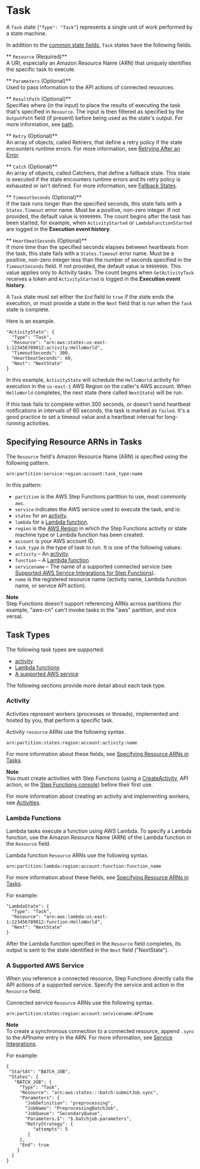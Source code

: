 # Task<a name="amazon-states-language-task-state"></a>

A `Task` state \(`"Type": "Task"`\) represents a single unit of work performed by a state machine\.

In addition to the [common state fields](amazon-states-language-common-fields.md), `Task` states have the following fields\.

** `Resource` \(Required\)**  
A URI, especially an Amazon Resource Name \(ARN\) that uniquely identifies the specific task to execute\.

** `Parameters` \(Optional\)**  
Used to pass information to the API actions of connected resources\.

** `ResultPath` \(Optional\)**  
Specifies where \(in the input\) to place the results of executing the task that's specified in `Resource`\. The input is then filtered as specified by the `OutputPath` field \(if present\) before being used as the state's output\. For more information, see [path](amazon-states-language-input-output-processing.md)\.

** `Retry` \(Optional\)**  
An array of objects, called Retriers, that define a retry policy if the state encounters runtime errors\. For more information, see [Retrying After an Error](amazon-states-language-errors.md#amazon-states-language-retrying-after-error)\.

** `Catch` \(Optional\)**  
An array of objects, called Catchers, that define a fallback state\. This state is executed if the state encounters runtime errors and its retry policy is exhausted or isn't defined\. For more information, see [Fallback States](amazon-states-language-errors.md#amazon-states-language-fallback-states)\.

** `TimeoutSeconds` \(Optional\)**  
If the task runs longer than the specified seconds, this state fails with a `States.Timeout` error name\. Must be a positive, non\-zero integer\. If not provided, the default value is `99999999`\. The count begins after the task has been started, for example, when `ActivityStarted` or `LambdaFunctionStarted` are logged in the **Execution event history**\.

** `HeartbeatSeconds` \(Optional\)**  
If more time than the specified seconds elapses between heartbeats from the task, this state fails with a `States.Timeout` error name\. Must be a positive, non\-zero integer less than the number of seconds specified in the `TimeoutSeconds` field\. If not provided, the default value is `99999999`\. This value applies only to Activity tasks\. The count begins when `GetActivityTask` receives a token and `ActivityStarted` is logged in the **Execution event history**\.

A `Task` state must set either the `End` field to `true` if the state ends the execution, or must provide a state in the `Next` field that is run when the `Task` state is complete\.

Here is an example\.

```
"ActivityState": {
  "Type": "Task",
  "Resource": "arn:aws:states:us-east-1:123456789012:activity:HelloWorld",
  "TimeoutSeconds": 300,
  "HeartbeatSeconds": 60,
  "Next": "NextState"
}
```

In this example, `ActivityState` will schedule the `HelloWorld` activity for execution in the `us-east-1` AWS Region on the caller's AWS account\. When `HelloWorld` completes, the next state \(here called `NextState`\) will be run\.

If this task fails to complete within 300 seconds, or doesn't send heartbeat notifications in intervals of 60 seconds, the task is marked as `failed`\. It's a good practice to set a timeout value and a heartbeat interval for long\-running activities\.

## Specifying Resource ARNs in Tasks<a name="amazon-states-language-task-state-specifying-resource-arns"></a>

The `Resource` field's Amazon Resource Name \(ARN\) is specified using the following pattern\.

```
arn:partition:service:region:account:task_type:name
```

In this pattern:
+  `partition` is the AWS Step Functions partition to use, most commonly `aws`\.
+  `service` indicates the AWS service used to execute the task, and is:
  +  `states` for an [activity](#amazon-states-language-task-state-activity)\.
  +  `lambda` for a [Lambda function](#amazon-states-language-task-state-lambda)\.
+  `region` is the [AWS Region](https://docs.aws.amazon.com/general/latest/gr/rande.html) in which the Step Functions activity or state machine type or Lambda function has been created\.
+  `account` is your AWS account ID\.
+  `task_type` is the type of task to run\. It is one of the following values:
  +  `activity` – An [activity](#amazon-states-language-task-state-activity)\.
  +  `function` – A [Lambda function](#amazon-states-language-task-state-lambda)\.
  +  `servicename` – The name of a supported connected service \(see [Supported AWS Service Integrations for Step Functions](connectors-supported-services.md)\)\.
+  `name` is the registered resource name \(activity name, Lambda function name, or service API action\)\.

**Note**  
Step Functions doesn't support referencing ARNs across partitions \(for example, "aws\-cn" can't invoke tasks in the "aws" partition, and vice versa\)\.

## Task Types<a name="task-types"></a>

The following task types are supported:
+  [activity](#amazon-states-language-task-state-activity) 
+  [Lambda functions](#amazon-states-language-task-state-lambda) 
+  [A supported AWS service](concepts-connectors.md) 

The following sections provide more detail about each task type\.

### Activity<a name="amazon-states-language-task-state-activity"></a>

Activities represent workers \(processes or threads\), implemented and hosted by you, that perform a specific task\.

Activity `resource` ARNs use the following syntax\.

```
arn:partition:states:region:account:activity:name
```

For more information about these fields, see [Specifying Resource ARNs in Tasks](#amazon-states-language-task-state-specifying-resource-arns)\.

**Note**  
You must create activities with Step Functions \(using a [CreateActivity](https://docs.aws.amazon.com/step-functions/latest/apireference/API_CreateActivity.html), API action, or the [Step Functions console](https://console.aws.amazon.com/states/home?region=us-east-1#/)\) before their first use\.

For more information about creating an activity and implementing workers, see [Activities](concepts-activities.md)\.

### Lambda Functions<a name="amazon-states-language-task-state-lambda"></a>

Lambda tasks execute a function using AWS Lambda\. To specify a Lambda function, use the Amazon Resource Name \(ARN\) of the Lambda function in the `Resource` field\.

Lambda function `Resource` ARNs use the following syntax\.

```
arn:partition:lambda:region:account:function:function_name
```

For more information about these fields, see [Specifying Resource ARNs in Tasks](#amazon-states-language-task-state-specifying-resource-arns)\.

For example:

```
"LambdaState": {
  "Type": "Task",
  "Resource": "arn:aws:lambda:us-east-1:123456789012:function:HelloWorld",
  "Next": "NextState"
}
```

After the Lambda function specified in the `Resource` field completes, its output is sent to the state identified in the `Next` field \("NextState"\)\.

### A Supported AWS Service<a name="amazon-states-language-task-state-connector"></a>

When you reference a connected resource, Step Functions directly calls the API actions of a supported service\. Specify the service and action in the `Resource` field\.

Connected service `Resource` ARNs use the following syntax\.

```
arn:partition:states:region:account:servicename:APIname
```

**Note**  
To create a synchronous connection to a connected resource, append `.sync` to the *APIname* entry in the ARN\. For more information, see [Service Integrations](concepts-connectors.md)\.

For example:

```
{
 "StartAt": "BATCH_JOB",
 "States": {
   "BATCH_JOB": {
     "Type": "Task",
     "Resource": "arn:aws:states:::batch:submitJob.sync",
     "Parameters": {  
       "JobDefinition": "preprocessing",
       "JobName": "PreprocessingBatchJob",
       "JobQueue": "SecondaryQueue",
       "Parameters.$": "$.batchjob.parameters",
       "RetryStrategy": {
          "attempts": 5
        }
     },
     "End": true
    }
  }
}
```